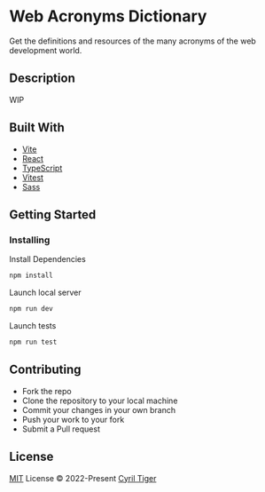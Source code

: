 # Web Acronyms Dictionary

Get the definitions and resources of the many acronyms of the web development world.

## Description

WIP

## Built With

- [Vite](https://vitejs.dev/)
- [React](https://reactjs.org/)
- [TypeScript](https://www.typescriptlang.org/)
- [Vitest](https://vitest.dev/)
- [Sass](https://sass-lang.com/)

## Getting Started

### Installing

Install Dependencies

```bash
npm install
```

Launch local server

```bash
npm run dev
```

Launch tests

```bash
npm run test
```

## Contributing

- Fork the repo
- Clone the repository to your local machine
- Commit your changes in your own branch
- Push your work to your fork
- Submit a Pull request

## License

[MIT](https://github.com/Allandrow/web-acronyms-dictionary/blob/main/LICENSE) License © 2022-Present [Cyril Tiger](https://github.com/Allandrow)

